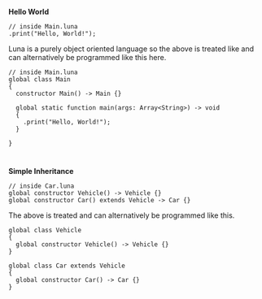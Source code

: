 **Hello World**
```
// inside Main.luna
.print("Hello, World!");
```

Luna is a purely object oriented language so the above is treated like and can alternatively be programmed like this here.

```
// inside Main.luna
global class Main
{
  constructor Main() -> Main {}

  global static function main(args: Array<String>) -> void
  {
    .print("Hello, World!");
  }

}
```

#
#
#

**Simple Inheritance**
```
// inside Car.luna
global constructor Vehicle() -> Vehicle {}
global constructor Car() extends Vehicle -> Car {}
```

The above is treated and can alternatively be programmed like this.

```
global class Vehicle
{
  global constructor Vehicle() -> Vehicle {}
}

global class Car extends Vehicle
{
  global constructor Car() -> Car {}
}
```

